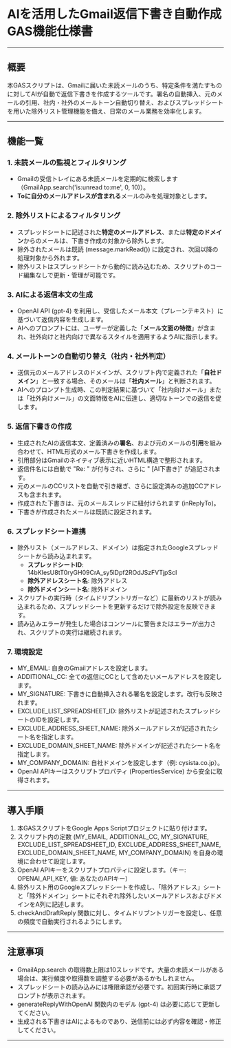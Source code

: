 # **AIを活用したGmail返信下書き自動作成GAS機能仕様書**

---

## **概要**

本GASスクリプトは、Gmailに届いた未読メールのうち、特定条件を満たすものに対してAIが自動で返信下書きを作成するツールです。署名の自動挿入、元のメールの引用、社内・社外のメールトーン自動切り替え、およびスプレッドシートを用いた除外リスト管理機能を備え、日常のメール業務を効率化します。

---

## **機能一覧**

### **1. 未読メールの監視とフィルタリング**

- Gmailの受信トレイにある未読メールを定期的に検索します（GmailApp.search('is:unread to:me', 0, 10)）。
- **Toに自分のメールアドレスが含まれる**メールのみを処理対象とします。

### **2. 除外リストによるフィルタリング**

- スプレッドシートに記述された**特定のメールアドレス**、または**特定のドメイン**からのメールは、下書き作成の対象から除外します。
- 除外されたメールは既読 (message.markRead()) に設定され、次回以降の処理対象から外れます。
- 除外リストはスプレッドシートから動的に読み込むため、スクリプトのコード編集なしで更新・管理が可能です。

### **3. AIによる返信本文の生成**

- OpenAI API (gpt-4) を利用し、受信したメール本文（プレーンテキスト）に基づいて返信内容を生成します。
- AIへのプロンプトには、ユーザーが定義した「**メール文面の特徴**」が含まれ、社外向けと社内向けで異なるスタイルを適用するようAIに指示します。

### **4. メールトーンの自動切り替え（社内・社外判定）**

- 送信元のメールアドレスのドメインが、スクリプト内で定義された「**自社ドメイン**」と一致する場合、そのメールは「**社内メール**」と判断されます。
- AIへのプロンプト生成時、この判定結果に基づいて「社内向けメール」または「社外向けメール」の文面特徴をAIに伝達し、適切なトーンでの返信を促します。

### **5. 返信下書きの作成**

- 生成されたAIの返信本文、定義済みの**署名**、および元のメールの**引用**を組み合わせて、HTML形式のメール下書きを作成します。
- 引用部分はGmailのネイティブ表示に近いHTML構造で整形されます。
- 返信件名には自動で "Re: " が付与され、さらに " [AI下書き]" が追記されます。
- 元のメールのCCリストを自動で引き継ぎ、さらに設定済みの追加CCアドレスも含まれます。
- 作成された下書きは、元のメールスレッドに紐付けられます (inReplyTo)。
- 下書きが作成されたメールは既読に設定されます。

### **6. スプレッドシート連携**

- 除外リスト（メールアドレス、ドメイン）は指定されたGoogleスプレッドシートから読み込まれます。
    - **スプレッドシートID**: 14bKIesU8tT0ryGH09CrA_sy5lDpf2ROdJSzFVTjpScI
    - **除外アドレスシート名**: 除外アドレス
    - **除外ドメインシート名**: 除外ドメイン
- スクリプトの実行時（タイムドリブントリガーなど）に最新のリストが読み込まれるため、スプレッドシートを更新するだけで除外設定を反映できます。
- 読み込みエラーが発生した場合はコンソールに警告またはエラーが出力され、スクリプトの実行は継続されます。

### **7. 環境設定**

- MY_EMAIL: 自身のGmailアドレスを設定します。
- ADDITIONAL_CC: 全ての返信にCCとして含めたいメールアドレスを設定します。
- MY_SIGNATURE: 下書きに自動挿入される署名を設定します。改行も反映されます。
- EXCLUDE_LIST_SPREADSHEET_ID: 除外リストが記述されたスプレッドシートのIDを設定します。
- EXCLUDE_ADDRESS_SHEET_NAME: 除外メールアドレスが記述されたシート名を指定します。
- EXCLUDE_DOMAIN_SHEET_NAME: 除外ドメインが記述されたシート名を指定します。
- MY_COMPANY_DOMAIN: 自社ドメインを設定します（例: cysista.co.jp）。
- OpenAI APIキーはスクリプトプロパティ (PropertiesService) から安全に取得されます。

---

## **導入手順**

1. 本GASスクリプトをGoogle Apps Scriptプロジェクトに貼り付けます。
2. スクリプト内の定数 (MY_EMAIL, ADDITIONAL_CC, MY_SIGNATURE, EXCLUDE_LIST_SPREADSHEET_ID, EXCLUDE_ADDRESS_SHEET_NAME, EXCLUDE_DOMAIN_SHEET_NAME, MY_COMPANY_DOMAIN) を自身の環境に合わせて設定します。
3. OpenAI APIキーをスクリプトプロパティに設定します。（キー: OPENAI_API_KEY, 値: あなたのAPIキー）
4. 除外リスト用のGoogleスプレッドシートを作成し、「除外アドレス」シートと「除外ドメイン」シートにそれぞれ除外したいメールアドレスおよびドメインをA列に記述します。
5. checkAndDraftReply 関数に対し、タイムドリブントリガーを設定し、任意の頻度で自動実行されるようにします。

---

## **注意事項**

- GmailApp.search の取得数上限は10スレッドです。大量の未読メールがある場合は、実行頻度や取得数を調整する必要があるかもしれません。
- スプレッドシートの読み込みには権限承認が必要です。初回実行時に承認プロンプトが表示されます。
- generateReplyWithOpenAI 関数内のモデル (gpt-4) は必要に応じて更新してください。
- 生成される下書きはAIによるものであり、送信前には必ず内容を確認・修正してください。

---
